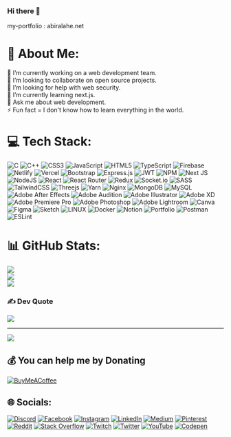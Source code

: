 ### Hi there 👋

my-portfolio : abiralahe.net


# 💫 About Me:
🔭 I’m currently working on a web development team.<br>👯 I’m looking to collaborate on open source projects.<br>🤝 I’m looking for help with web security.<br>🌱 I’m currently learning next.js.<br>💬 Ask me about web development.<br>⚡ Fun fact = I don't know how to learn everything in the world.


# 💻 Tech Stack:
![C](https://img.shields.io/badge/c-%2300599C.svg?style=plastic&logo=c&logoColor=white) ![C++](https://img.shields.io/badge/c++-%2300599C.svg?style=plastic&logo=c%2B%2B&logoColor=white) ![CSS3](https://img.shields.io/badge/css3-%231572B6.svg?style=plastic&logo=css3&logoColor=white) ![JavaScript](https://img.shields.io/badge/javascript-%23323330.svg?style=plastic&logo=javascript&logoColor=%23F7DF1E) ![HTML5](https://img.shields.io/badge/html5-%23E34F26.svg?style=plastic&logo=html5&logoColor=white) ![TypeScript](https://img.shields.io/badge/typescript-%23007ACC.svg?style=plastic&logo=typescript&logoColor=white) ![Firebase](https://img.shields.io/badge/firebase-%23039BE5.svg?style=plastic&logo=firebase) ![Netlify](https://img.shields.io/badge/netlify-%23000000.svg?style=plastic&logo=netlify&logoColor=#00C7B7) ![Vercel](https://img.shields.io/badge/vercel-%23000000.svg?style=plastic&logo=vercel&logoColor=white) ![Bootstrap](https://img.shields.io/badge/bootstrap-%23563D7C.svg?style=plastic&logo=bootstrap&logoColor=white) ![Express.js](https://img.shields.io/badge/express.js-%23404d59.svg?style=plastic&logo=express&logoColor=%2361DAFB) ![JWT](https://img.shields.io/badge/JWT-black?style=plastic&logo=JSON%20web%20tokens) ![NPM](https://img.shields.io/badge/NPM-%23000000.svg?style=plastic&logo=npm&logoColor=white) ![Next JS](https://img.shields.io/badge/Next-black?style=plastic&logo=next.js&logoColor=white) ![NodeJS](https://img.shields.io/badge/node.js-6DA55F?style=plastic&logo=node.js&logoColor=white) ![React](https://img.shields.io/badge/react-%2320232a.svg?style=plastic&logo=react&logoColor=%2361DAFB) ![React Router](https://img.shields.io/badge/React_Router-CA4245?style=plastic&logo=react-router&logoColor=white) ![Redux](https://img.shields.io/badge/redux-%23593d88.svg?style=plastic&logo=redux&logoColor=white) ![Socket.io](https://img.shields.io/badge/Socket.io-black?style=plastic&logo=socket.io&badgeColor=010101) ![SASS](https://img.shields.io/badge/SASS-hotpink.svg?style=plastic&logo=SASS&logoColor=white) ![TailwindCSS](https://img.shields.io/badge/tailwindcss-%2338B2AC.svg?style=plastic&logo=tailwind-css&logoColor=white) ![Threejs](https://img.shields.io/badge/threejs-black?style=plastic&logo=three.js&logoColor=white) ![Yarn](https://img.shields.io/badge/yarn-%232C8EBB.svg?style=plastic&logo=yarn&logoColor=white) ![Nginx](https://img.shields.io/badge/nginx-%23009639.svg?style=plastic&logo=nginx&logoColor=white) ![MongoDB](https://img.shields.io/badge/MongoDB-%234ea94b.svg?style=plastic&logo=mongodb&logoColor=white) ![MySQL](https://img.shields.io/badge/mysql-%2300f.svg?style=plastic&logo=mysql&logoColor=white) ![Adobe After Effects](https://img.shields.io/badge/Adobe%20After%20Effects-9999FF.svg?style=plastic&logo=Adobe%20After%20Effects&logoColor=white) ![Adobe Audition](https://img.shields.io/badge/Adobe%20Audition-9999FF.svg?style=plastic&logo=Adobe%20Audition&logoColor=white) ![Adobe Illustrator](https://img.shields.io/badge/adobeillustrator-%23FF9A00.svg?style=plastic&logo=adobeillustrator&logoColor=white) ![Adobe XD](https://img.shields.io/badge/Adobe%20XD-470137?style=plastic&logo=Adobe%20XD&logoColor=#FF61F6) ![Adobe Premiere Pro](https://img.shields.io/badge/Adobe%20Premiere%20Pro-9999FF.svg?style=plastic&logo=Adobe%20Premiere%20Pro&logoColor=white) ![Adobe Photoshop](https://img.shields.io/badge/adobephotoshop-%2331A8FF.svg?style=plastic&logo=adobephotoshop&logoColor=white) ![Adobe Lightroom](https://img.shields.io/badge/Adobe%20Lightroom-31A8FF.svg?style=plastic&logo=Adobe%20Lightroom&logoColor=white) ![Canva](https://img.shields.io/badge/Canva-%2300C4CC.svg?style=plastic&logo=Canva&logoColor=white) 	![Figma](https://img.shields.io/badge/figma-%23F24E1E.svg?style=plastic&logo=figma&logoColor=white) ![Sketch](https://img.shields.io/badge/Sketch-FFB387?style=plastic&logo=sketch&logoColor=black) ![LINUX](https://img.shields.io/badge/Linux-FCC624?style=plastic&logo=linux&logoColor=black) ![Docker](https://img.shields.io/badge/docker-%230db7ed.svg?style=plastic&logo=docker&logoColor=white) ![Notion](https://img.shields.io/badge/Notion-%23000000.svg?style=plastic&logo=notion&logoColor=white) ![Portfolio](https://img.shields.io/badge/Portfolio-%23000000.svg?style=plastic&logo=firefox&logoColor=#FF7139) ![Postman](https://img.shields.io/badge/Postman-FF6C37?style=plastic&logo=postman&logoColor=white) ![ESLint](https://img.shields.io/badge/ESLint-4B3263?style=plastic&logo=eslint&logoColor=white)
# 📊 GitHub Stats:
![](https://github-readme-stats.vercel.app/api?username=md-abir-alahe&theme=blue-green&hide_border=false&include_all_commits=true&count_private=false)<br/>
![](https://github-readme-streak-stats.herokuapp.com/?user=md-abir-alahe&theme=blue-green&hide_border=false)<br/>
![](https://github-readme-stats.vercel.app/api/top-langs/?username=md-abir-alahe&theme=blue-green&hide_border=false&include_all_commits=true&count_private=false&layout=compact)

### ✍️ Dev Quote
![](https://quotes-github-readme.vercel.app/api?type=horizontal&theme=dark)


---
[![](https://visitcount.itsvg.in/api?id=md-abir-alahe&icon=7&color=1)](https://visitcount.itsvg.in)

  ## 💰 You can help me by Donating
  [![BuyMeACoffee](https://img.shields.io/badge/Buy%20Me%20a%20Coffee-ffdd00?style=for-the-badge&logo=buy-me-a-coffee&logoColor=black)](https://buymeacoffee.com/abiralahe) 

  ## 🌐 Socials:
[![Discord](https://img.shields.io/badge/Discord-%237289DA.svg?logo=discord&logoColor=white)](https://discord.gg/md_abir_alahe) [![Facebook](https://img.shields.io/badge/Facebook-%231877F2.svg?logo=Facebook&logoColor=white)](https://facebook.com/md.abir.alahe.1) [![Instagram](https://img.shields.io/badge/Instagram-%23E4405F.svg?logo=Instagram&logoColor=white)](https://instagram.com/abir_alahe) [![LinkedIn](https://img.shields.io/badge/LinkedIn-%230077B5.svg?logo=linkedin&logoColor=white)](https://linkedin.com/in/abir-alahe) [![Medium](https://img.shields.io/badge/Medium-12100E?logo=medium&logoColor=white)](https://medium.com/@mdabiralahe) [![Pinterest](https://img.shields.io/badge/Pinterest-%23E60023.svg?logo=Pinterest&logoColor=white)](https://pinterest.com/abir_alahe) [![Reddit](https://img.shields.io/badge/Reddit-%23FF4500.svg?logo=Reddit&logoColor=white)](https://reddit.com/user/mdabiralahe) [![Stack Overflow](https://img.shields.io/badge/-Stackoverflow-FE7A16?logo=stack-overflow&logoColor=white)](https://stackoverflow.com/users/19566099) [![Twitch](https://img.shields.io/badge/Twitch-%239146FF.svg?logo=Twitch&logoColor=white)](https://twitch.tv/abir_alahe) [![Twitter](https://img.shields.io/badge/Twitter-%231DA1F2.svg?logo=Twitter&logoColor=white)](https://twitter.com/abir_alahe) [![YouTube](https://img.shields.io/badge/YouTube-%23FF0000.svg?logo=YouTube&logoColor=white)](https://youtube.com/@abiralahe) [![Codepen](https://img.shields.io/badge/Codepen-000000?style=for-the-badge&logo=codepen&logoColor=white)](https://codepen.io/md-abir-alahe) 

  
